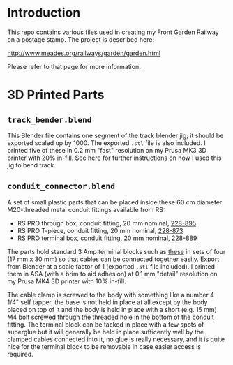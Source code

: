 # Introduction

This repo contains various files used in creating my Front Garden Railway on a postage stamp.  The project is described here:

http://www.meades.org/railways/garden/garden.html

Please refer to that page for more information.

# 3D Printed Parts

## `track_bender.blend`
This Blender file contains one segment of the track blender jig; it should be exported scaled up by 1000.  The exported `.stl` file is also included.  I printed five of these in 0.2&nbsp;mm "fast" resolution on my Prusa MK3 3D printer with 20% in-fill.  See [here](http://www.meades.org/railways/garden/garden.html#rail_preparation) for further instructions on how I used this jig to bend track.

## `conduit_connector.blend`
A set of small plastic parts that can be placed inside these 60&nbsp;cm diameter M20-threaded metal conduit fittings available from RS:

- RS PRO through box, conduit fitting, 20&nbsp;mm nominal, [228-895](https://uk.rs-online.com/web/p/conduit-fittings/0228895)
- RS PRO T-piece, conduit fitting, 20&nbsp;mm nominal, [228-873](https://uk.rs-online.com/web/p/conduit-fittings/0228873)
- RS PRO terminal box, conduit fitting, 20&nbsp;mm nominal, [228-889](https://uk.rs-online.com/web/p/conduit-fittings/0228889)

The parts hold standard 3 Amp terminal blocks such as [these](https://www.amazon.co.uk/GTSE-Electrical-Connector-Blocks-Terminal/dp/B08LNWMMHQ) in sets of four (17&nbsp;mm x 30&nbsp;mm) so that cables can be connected together easily.  Export from Blender at a scale factor of 1 (exported `.stl` file included).  I printed them in ASA (with a brim to aid adhesion) at 0.1&nbsp;mm "detail" resolution on my Prusa MK4 3D printer with 10% in-fill.

The cable clamp is screwed to the body with something like a number&nbsp;4 1/4" self tapper, the base is not held in place at all except by the body placed on top of it and the body is held in place with a short (e.g. 15&nbsp;mm) M4 bolt screwed through the threaded hole in the bottom of the conduit fitting.  The terminal block can be tacked in place with a few spots of superglue but it will generally be held in place sufficently well by the clamped cables connected into it, no glue is really necessary, and it is quite nice for the terminal block to be removable in case easier access is required.